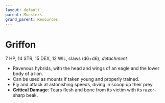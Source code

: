 ```yaml
---
layout: default
parent: Monsters
grand_parent: Resources
---
```


# Griffon

7 HP, 14 STR, 15 DEX, 12 WIL, claws (d6+d6), _detachment_

- Ravenous hybrids, with the head and wings of an eagle and the lower body of a lion.
- Can be used as mounts if taken young and properly trained.
- Fly and attack at astonishing speeds, diving in scoop up their prey.
- **Critical Damage**: Tears flesh and bone from its victim with its razor-sharp beak.
